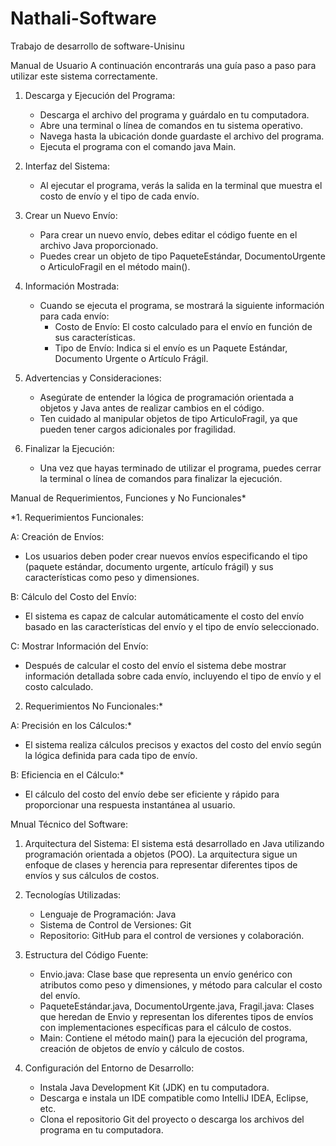 # Nathali-Software
Trabajo de desarrollo de software-Unisinu

Manual de Usuario 
A continuación encontrarás una guía paso a paso para utilizar este sistema correctamente.

1. Descarga y Ejecución del Programa:
   - Descarga el archivo del programa y guárdalo en tu computadora.
   - Abre una terminal o línea de comandos en tu sistema operativo.
   - Navega hasta la ubicación donde guardaste el archivo del programa.
   - Ejecuta el programa con el comando java Main.

2. Interfaz del Sistema:
   - Al ejecutar el programa, verás la salida en la terminal que muestra el costo de envío y el tipo de cada envío.

3. Crear un Nuevo Envío:
   - Para crear un nuevo envío, debes editar el código fuente en el archivo Java proporcionado.
   - Puedes crear un objeto de tipo PaqueteEstándar, DocumentoUrgente o ArticuloFragil en el método main().

4. Información Mostrada:
   - Cuando se ejecuta el programa, se mostrará la siguiente información para cada envío:
     - Costo de Envío: El costo calculado para el envío en función de sus características.
     - Tipo de Envío: Indica si el envío es un Paquete Estándar, Documento Urgente o Artículo Frágil.

5. Advertencias y Consideraciones:
   - Asegúrate de entender la lógica de programación orientada a objetos y Java antes de realizar cambios en el código.
   - Ten cuidado al manipular objetos de tipo ArticuloFragil, ya que pueden tener cargos adicionales por fragilidad.

6. Finalizar la Ejecución:
   - Una vez que hayas terminado de utilizar el programa, puedes cerrar la terminal o línea de comandos para finalizar la ejecución.

Manual de Requerimientos, Funciones y No Funcionales*

*1. Requerimientos Funcionales:

A: Creación de Envíos:
   - Los usuarios deben poder crear nuevos envíos especificando el tipo (paquete estándar, documento urgente, artículo frágil) y sus características como peso y dimensiones.

B: Cálculo del Costo del Envío:
   - El sistema es capaz de calcular automáticamente el costo del envío basado en las características del envío y el tipo de envío seleccionado.

C: Mostrar Información del Envío:
   - Después de calcular el costo del envío el sistema debe mostrar información detallada sobre cada envío, incluyendo el tipo de envío y el costo calculado.

2. Requerimientos No Funcionales:*

A: Precisión en los Cálculos:*
   - El sistema realiza cálculos precisos y exactos del costo del envío según la lógica definida para cada tipo de envío.
     
B: Eficiencia en el Cálculo:*
   - El cálculo del costo del envío debe ser eficiente y rápido para proporcionar una respuesta instantánea al usuario.
     

Mnual Técnico del Software:

1. Arquitectura del Sistema:
El sistema está desarrollado en Java utilizando programación orientada a objetos (POO). La arquitectura sigue un enfoque de clases y herencia para representar diferentes tipos de envíos y sus cálculos de costos.

2. Tecnologías Utilizadas:
   - Lenguaje de Programación: Java
   - Sistema de Control de Versiones: Git
   - Repositorio: GitHub para el control de versiones y colaboración.

3. Estructura del Código Fuente:
   - Envio.java: Clase base que representa un envío genérico con atributos como peso y dimensiones, y método para calcular el costo del envío.
   - PaqueteEstándar.java, DocumentoUrgente.java, Fragil.java: Clases que heredan de Envio y representan los diferentes tipos de envíos con implementaciones específicas para el cálculo de costos.
   - Main: Contiene el método main() para la ejecución del programa, creación de objetos de envío y cálculo de costos.

4. Configuración del Entorno de Desarrollo:
   - Instala Java Development Kit (JDK) en tu computadora.
   - Descarga e instala un IDE compatible como IntelliJ IDEA, Eclipse, etc.
   - Clona el repositorio Git del proyecto o descarga los archivos del programa en tu computadora.

